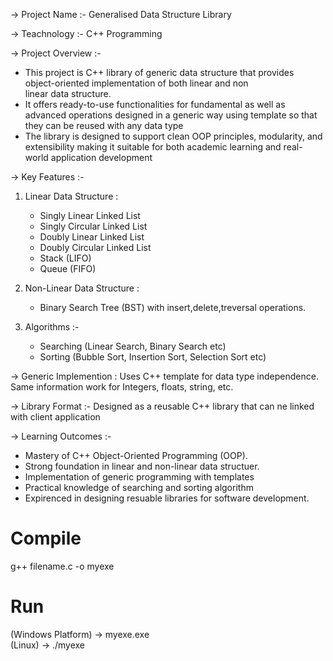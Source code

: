 -> Project Name :-  Generalised Data Structure Library

-> Teachnology  :-  C++ Programming

-> Project Overview :-
-  This project is C++ library of generic data structure that provides object-oriented implementation of both linear and non  
   linear data structure.
-  It offers ready-to-use functionalities for fundamental as well as advanced operations designed in a generic way using
   template so that they can be reused with any data type
-  The library is designed to support clean OOP principles, modularity, and extensibility making it suitable for both academic
   learning and real-world application development

-> Key Features :-

  1. Linear Data Structure :
     - Singly Linear Linked List
     - Singly Circular Linked List
     - Doubly Linear Linked List
     - Doubly Circular Linked List
     - Stack (LIFO)
     - Queue (FIFO)

  2. Non-Linear Data Structure :
     - Binary Search Tree (BST) with insert,delete,treversal operations.
    
  3. Algorithms :-
     - Searching (Linear Search, Binary Search etc)
     - Sorting (Bubble Sort, Insertion Sort, Selection Sort etc)

-> Generic Implemention :
  Uses C++ template for data type independence.
  Same information work for Integers, floats, string, etc.

-> Library Format :-
  Designed as a reusable C++ library that can ne linked with client application

-> Learning Outcomes :-
  - Mastery of C++ Object-Oriented Programming (OOP).
  - Strong foundation in linear and non-linear data structuer.
  - Implementation of generic programming with templates
  - Practical knowledge of searching and sorting algorithm
  - Expirenced in designing resuable libraries for software development.

   # Compile
   g++ filename.c -o myexe

   # Run
   (Windows Platform) -> myexe.exe  
   (Linux) -> ./myexe

